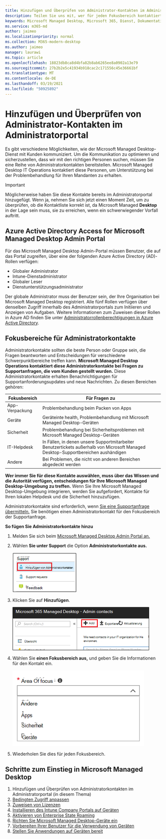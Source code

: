 ```yaml
---
title: Hinzufügen und Überprüfen von Administrator-Kontakten im Administratorportal
description: Teilen Sie uns mit, wer für jeden Fokusbereich kontaktiert werden soll.
keywords: Microsoft Managed Desktop, Microsoft 365, Dienst, Dokumentation
ms.service: m365-md
author: jaimeo
ms.localizationpriority: normal
ms.collection: M365-modern-desktop
ms.author: jaimeo
manager: laurawi
ms.topic: article
ms.openlocfilehash: 18823db8ca8d4bfa82b8ab6265ee8a0902a13e79
ms.sourcegitcommit: 27b2b2e5c41934b918cac2c171556c45e36661bf
ms.translationtype: MT
ms.contentlocale: de-DE
ms.lasthandoff: 03/19/2021
ms.locfileid: "50925892"
---
```

# <a name="add-and-verify-admin-contacts-in-the-admin-portal"></a>Hinzufügen und Überprüfen von Administrator-Kontakten im Administratorportal

Es gibt verschiedene Möglichkeiten, wie der Microsoft Managed Desktop-Dienst mit Kunden kommuniziert. Um die Kommunikation zu optimieren und sicherzustellen, dass wir mit den richtigen Personen suchen, müssen Sie eine Reihe von Administratorkontakten bereitstellen. Microsoft Managed Desktop IT Operations kontaktiert diese Personen, um Unterstützung bei der Problembehandlung für Ihren Mandanten zu erhalten.

> [!IMPORTANT]
> Möglicherweise haben Sie diese Kontakte bereits im Administratorportal hinzugefügt. Wenn ja, nehmen Sie sich jetzt einen Moment Zeit, um zu überprüfen, ob die Kontaktliste korrekt ist, da Microsoft Managed **Desktop** in der Lage sein muss, sie zu erreichen, wenn ein schwerwiegender Vorfall auftritt.

## <a name="azure-active-directory-access-for-microsoft-managed-desktop-admin-portal"></a>Azure Active Directory Access for Microsoft Managed Desktop Admin Portal

Für das Microsoft Managed Desktop Admin-Portal müssen Benutzer, die auf das Portal zugreifen, über eine der folgenden Azure Active Directory (AD)-Rollen verfügen:
- Globaler Administrator
- Intune-Dienstadministrator
- Globaler Leser
- Dienstunterstützungsadministrator

Der globale Administrator muss der Benutzer sein, der Ihre Organisation bei Microsoft Managed Desktop registriert. Alle fünf Rollen verfügen über denselben Zugriff innerhalb des Administratorportals zum Initiieren und Anzeigen von Aufgaben. Weitere Informationen zum Zuweisen dieser Rollen in Azure AD finden Sie unter [Administratorrollenberechtigungen in Azure Active Directory](/azure/active-directory/users-groups-roles/directory-assign-admin-roles). 

## <a name="admin-contact-areas-of-focus"></a>Fokusbereiche für Administratorkontakte

Administratorkontakte sollten die beste Person oder Gruppe sein, die Fragen beantworten und Entscheidungen für verschiedene Schwerpunktbereiche treffen kann. **Microsoft Managed Desktop Operations kontaktiert diese Administratorkontakte bei Fragen zu Supportanfragen, die vom Kunden gestellt wurden.** Diese Administratorkontakte erhalten Benachrichtigungen für Supportanforderungsupdates und neue Nachrichten. Zu diesen Bereichen gehören:

Fokusbereich | Für Fragen zu
--- | ---
App-Verpackung | Problembehandlung beim Packen von Apps
Geräte | Geräteinte health, Problembehandlung mit Microsoft Managed Desktop-Geräten
Sicherheit | Problembehandlung bei Sicherheitsproblemen mit Microsoft Managed Desktop-Geräten
IT-Helpdesk | In Fällen, in denen unsere Supportmitarbeiter Benutzertickets außerhalb von Microsoft Managed Desktop-Supportbereichen aushändigen 
Andere | Bei Problemen, die nicht von anderen Bereichen abgedeckt werden

**Wer immer Sie für diese Kontakte auswählen, muss über das Wissen und die Autorität verfügen, entscheidungen für Ihre Microsoft Managed Desktop-Umgebung zu treffen.** Wenn Sie Ihre Microsoft Managed Desktop-Umgebung integrieren, werden Sie aufgefordert, Kontakte für Ihren lokalen Helpdesk und die Sicherheit hinzuzufügen. 

Administratorkontakte sind erforderlich, wenn [Sie eine Supportanfrage übermitteln.](../service-description/support.md) Sie benötigen einen Administratorkontakt für den Fokusbereich der Supportanfrage. 

**So fügen Sie Administratorkontakte hinzu**

1.  Melden Sie sich beim [Microsoft Managed Desktop Admin Portal an.](https://aka.ms/mwaasportal) 

2.  Wählen **Sie unter Support** die Option **Administratorkontakte aus.** 

    ![Supportmenü, Administratorkontakte in der Nähe der oberen auswahl](../../media/admincontacts.png)

3. Klicken Sie auf **Hinzufügen**.

    ![Administratorportal, Schaltfläche Hinzufügen links von Export and Refresh](../../media/adminadd.png)

4.  Wählen Sie **einen Fokusbereich aus,** und geben Sie die Informationen für den Kontakt ein. 

    ![die Liste der Schwerpunktbereiche, z. B. Other, Apps und Sicherheit](../../media/areaoffocus.png)

5. Wiederholen Sie dies für jeden Fokusbereich. 

## <a name="steps-to-get-started-with-microsoft-managed-desktop"></a>Schritte zum Einstieg in Microsoft Managed Desktop

1. Hinzufügen und Überprüfen von Administratorkontakten im Administratorportal (in diesem Thema)
2. [Bedingten Zugriff anpassen](conditional-access.md)
3. [Zuweisen von Lizenzen](assign-licenses.md)
4. [Installieren des Intune Company Portals auf Geräten](company-portal.md)
5. [Aktivieren von Enterprise State Roaming](enterprise-state-roaming.md)
6. [Richten Sie Microsoft Managed Desktop-Geräte ein](set-up-devices.md)
7. [Vorbereiten Ihrer Benutzer für die Verwendung von Geräten](get-started-devices.md)
8. [Stellen Sie Anwendungen auf Geräten bereit](deploy-apps.md)